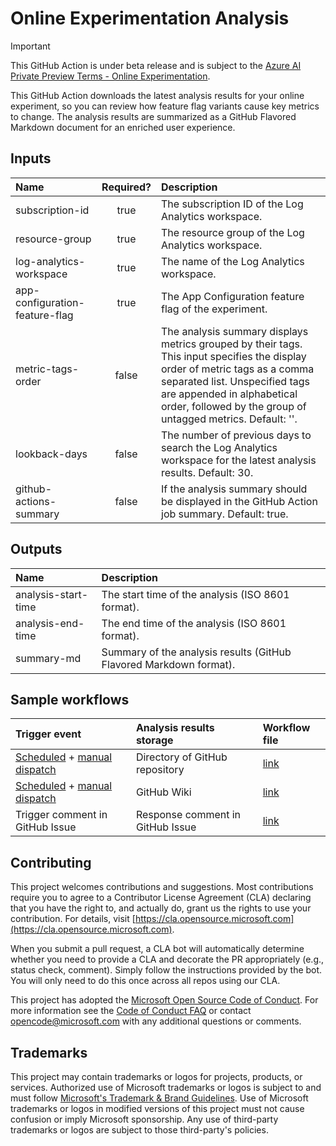 # Online Experimentation Analysis

> [!IMPORTANT]
> This GitHub Action is under beta release and is subject to the [Azure AI Private Preview Terms - Online Experimentation](private-preview-terms.md).

This GitHub Action downloads the latest analysis results for your online experiment, so you can review how feature flag variants cause key metrics to change.
The analysis results are summarized as a GitHub Flavored Markdown document for an enriched user experience.

## Inputs

| Name                           | Required? | Description                                                                                                                                                                                                                                                |
| :----------------------------- | :-------: | :--------------------------------------------------------------------------------------------------------------------------------------------------------------------------------------------------------------------------------------------------------- |
| subscription-id                |   true    | The subscription ID of the Log Analytics workspace.                                                                                                                                                                                                        |
| resource-group                 |   true    | The resource group of the Log Analytics workspace.                                                                                                                                                                                                         |
| log-analytics-workspace        |   true    | The name of the Log Analytics workspace.                                                                                                                                                                                                                   |
| app-configuration-feature-flag |   true    | The App Configuration feature flag of the experiment.                                                                                                                                                                                                      |
| metric-tags-order              |   false   | The analysis summary displays metrics grouped by their tags. This input specifies the display order of metric tags as a comma separated list. Unspecified tags are appended in alphabetical order, followed by the group of untagged metrics. Default: ''. |
| lookback-days                  |   false   | The number of previous days to search the Log Analytics workspace for the latest analysis results. Default: 30.                                                                                                                                            |
| github-actions-summary         |   false   | If the analysis summary should be displayed in the GitHub Action job summary. Default: true.                                                                                                                                                               |

## Outputs

| Name                | Description                                                        |
| :------------------ | :----------------------------------------------------------------- |
| analysis-start-time | The start time of the analysis (ISO 8601 format).                  |
| analysis-end-time   | The end time of the analysis (ISO 8601 format).                    |
| summary-md          | Summary of the analysis results (GitHub Flavored Markdown format). |

## Sample workflows

| Trigger event                                                                                                                                                                                                                                                                               | Analysis results storage         | Workflow file                      |
| :------------------------------------------------------------------------------------------------------------------------------------------------------------------------------------------------------------------------------------------------------------------------------------------ | :------------------------------- | :--------------------------------- |
| [Scheduled](https://docs.github.com/en/actions/writing-workflows/choosing-when-your-workflow-runs/events-that-trigger-workflows#schedule) + [manual dispatch](https://docs.github.com/en/actions/managing-workflow-runs-and-deployments/managing-workflow-runs/manually-running-a-workflow) | Directory of GitHub repository   | [link](samples/commit-dir.yaml)    |
| [Scheduled](https://docs.github.com/en/actions/writing-workflows/choosing-when-your-workflow-runs/events-that-trigger-workflows#schedule) + [manual dispatch](https://docs.github.com/en/actions/managing-workflow-runs-and-deployments/managing-workflow-runs/manually-running-a-workflow) | GitHub Wiki                      | [link](samples/commit-wiki.yaml)   |
| Trigger comment in GitHub Issue                                                                                                                                                                                                                                                             | Response comment in GitHub Issue | [link](samples/issue-comment.yaml) |

## Contributing

This project welcomes contributions and suggestions. Most contributions require you to agree to a
Contributor License Agreement (CLA) declaring that you have the right to, and actually do, grant us
the rights to use your contribution. For details, visit [https://cla.opensource.microsoft.com](https://cla.opensource.microsoft.com).

When you submit a pull request, a CLA bot will automatically determine whether you need to provide
a CLA and decorate the PR appropriately (e.g., status check, comment). Simply follow the instructions
provided by the bot. You will only need to do this once across all repos using our CLA.

This project has adopted the [Microsoft Open Source Code of Conduct](https://opensource.microsoft.com/codeofconduct/).
For more information see the [Code of Conduct FAQ](https://opensource.microsoft.com/codeofconduct/faq/) or
contact [opencode@microsoft.com](mailto:opencode@microsoft.com) with any additional questions or comments.

## Trademarks

This project may contain trademarks or logos for projects, products, or services. Authorized use of Microsoft
trademarks or logos is subject to and must follow
[Microsoft's Trademark & Brand Guidelines](https://www.microsoft.com/en-us/legal/intellectualproperty/trademarks/usage/general).
Use of Microsoft trademarks or logos in modified versions of this project must not cause confusion or imply Microsoft sponsorship.
Any use of third-party trademarks or logos are subject to those third-party's policies.
